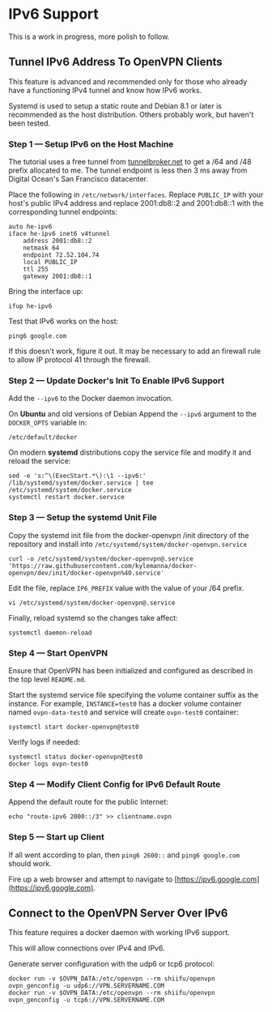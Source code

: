 # IPv6 Support

This is a work in progress, more polish to follow.

## Tunnel IPv6 Address To OpenVPN Clients

This feature is advanced and recommended only for those who already have a functioning IPv4 tunnel and know how IPv6 works.

Systemd is used to setup a static route and Debian 8.1 or later is recommended as the host distribution.  Others probably work, but haven't been tested.


### Step 1 — Setup IPv6 on the Host Machine

The tutorial uses a free tunnel from [tunnelbroker.net](https://tunnelbroker.net/) to get a /64 and /48 prefix allocated to me.  The tunnel endpoint is less then 3 ms away from Digital Ocean's San Francisco datacenter.

Place the following in `/etc/network/interfaces`.  Replace `PUBLIC_IP` with your host's public IPv4 address and replace 2001:db8::2 and 2001:db8::1 with the corresponding tunnel endpoints:

    auto he-ipv6
    iface he-ipv6 inet6 v4tunnel
        address 2001:db8::2
        netmask 64
        endpoint 72.52.104.74
        local PUBLIC_IP
        ttl 255
        gateway 2001:db8::1

Bring the interface up:

    ifup he-ipv6

Test that IPv6 works on the host:

    ping6 google.com

If this doesn't work, figure it out.  It may be necessary to add an firewall rule to allow IP protocol 41 through the firewall.


### Step 2 — Update Docker's Init To Enable IPv6 Support

Add the `--ipv6` to the Docker daemon invocation.

On **Ubuntu** and old versions of Debian Append the `--ipv6` argument to the `DOCKER_OPTS` variable in:

    /etc/default/docker

On modern **systemd** distributions copy the service file and modify it and reload the service:

    sed -e 's:^\(ExecStart.*\):\1 --ipv6:' /lib/systemd/system/docker.service | tee /etc/systemd/system/docker.service
    systemctl restart docker.service


### Step 3 — Setup the systemd Unit File

Copy the systemd init file from the docker-openvpn /init directory of the repository and install into `/etc/systemd/system/docker-openvpn.service`

    curl -o /etc/systemd/system/docker-openvpn@.service 'https://raw.githubusercontent.com/kylemanna/docker-openvpn/dev/init/docker-openvpn%40.service'

Edit the file, replace `IP6_PREFIX` value with the value of your /64 prefix.

    vi /etc/systemd/system/docker-openvpn@.service

Finally, reload systemd so the changes take affect:

    systemctl daemon-reload

### Step 4 — Start OpenVPN

Ensure that OpenVPN has been initialized and configured as described in the top level `README.md`.

Start the systemd service file specifying the volume container suffix as the instance.  For example, `INSTANCE=test0` has a docker volume container named `ovpn-data-test0` and service will create `ovpn-test0` container:

    systemctl start docker-openvpn@test0

Verify logs if needed:

    systemctl status docker-openvpn@test0
    docker logs ovpn-test0

### Step 4 — Modify Client Config for IPv6 Default Route

Append the default route for the public Internet:

    echo "route-ipv6 2000::/3" >> clientname.ovpn

### Step 5 — Start up Client

If all went according to plan, then `ping6 2600::` and `ping6 google.com` should work.

Fire up a web browser and attempt to navigate to [https://ipv6.google.com](https://ipv6.google.com).


## Connect to the OpenVPN Server Over IPv6

This feature requires a docker daemon with working IPv6 support.

This will allow connections over IPv4 and IPv6.

Generate server configuration with the udp6 or tcp6 protocol:

    docker run -v $OVPN_DATA:/etc/openvpn --rm shiifu/openvpn ovpn_genconfig -u udp6://VPN.SERVERNAME.COM
    docker run -v $OVPN_DATA:/etc/openvpn --rm shiifu/openvpn ovpn_genconfig -u tcp6://VPN.SERVERNAME.COM
